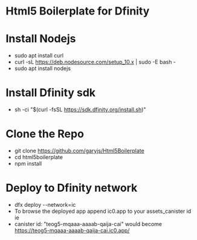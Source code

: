 # Html5 Boilerplate for Dfinity 

# Install Nodejs
- sudo apt install curl
- curl -sL https://deb.nodesource.com/setup_10.x | sudo -E bash -
- sudo apt install nodejs

# Install Dfinity sdk
- sh -ci "$(curl -fsSL https://sdk.dfinity.org/install.sh)"

# Clone the Repo 
- git clone https://github.com/garyjs/Html5Boilerplate
- cd html5boilerplate
- npm install 

# Deploy to Dfinity network
- dfx deploy --network=ic
- To browse the deployed app append ic0.app to your assets_canister id ie
- canister id: "teog5-mqaaa-aaaab-qaija-cai" would become https://teog5-mqaaa-aaaab-qaija-cai.ic0.app/
